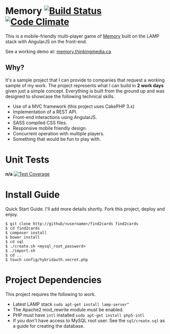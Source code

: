 # Memory [![Build Status](https://travis-ci.org/thinkingmedia/memory.svg)](https://travis-ci.org/thinkingmedia/memory) [![Code Climate](https://codeclimate.com/github/thinkingmedia/memory/badges/gpa.svg)](https://codeclimate.com/github/thinkingmedia/memory)

This is a mobile-friendly multi-player game of [Memory](http://en.wikipedia.org/wiki/Concentration_%28game%29) built on the LAMP stack with AngularJS on the front-end.

See a working demo at: [memory.thinkingmedia.ca](http://memory.thinkingmedia.ca)

## Why?

It's a sample project that I can provide to companies that request a working sample of my work. The project represents what I can build in **2 work days** given just a simple concept. Everything is built from the ground up and was designed to showcase the following technical skills.

- Use of a MVC framework (this project uses CakePHP 3.x)
- Implementation of a REST API.
- Front-end interactions using AngularJS.
- SASS compiled CSS files.
- Responsive mobile friendly design.
- Concurrent operation with multiple players.
- Something that would be fun to play with.

# Unit Tests

**n/a** [![Test Coverage](https://codeclimate.com/github/thinkingmedia/memory/badges/coverage.svg)](https://codeclimate.com/github/thinkingmedia/memory)

# Install Guide

Quick Start Guide. I'll add more details shortly. Fork this project, deploy and enjoy.

    $ git clone http://github/<username>/find2cards find2cards
    $ cd find2cards
    $ composer install
    $ bower install
    $ cd sql
    $ ./create.sh <mysql_root_password>
    $ ./import.sh
    $ cd ..
    $ touch config/hybridauth.secret.php
    
# Project Dependencies

This project requires the following to work.

- Latest LAMP stack `sudo apt-get install lamp-server^`
- The Apache2 mod_rewrite module must be enabled.
- PHP must have `intl` installed `sudo apt-get install php5-intl`
- If you don't have access to MySQL root user. See the `sql/create.sql` as a guide for creating the database.

